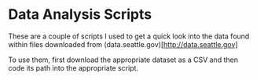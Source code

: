 # Data Analysis Scripts

These are a couple of scripts I used to get a quick look into the data found within files downloaded from (data.seattle.gov)[http://data.seattle.gov]

To use them, first download the appropriate dataset as a CSV and then code its path into the appropriate script.